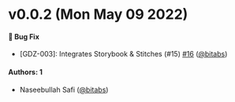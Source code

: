 # v0.0.2 (Mon May 09 2022)

#### 🐛 Bug Fix

- [GDZ-003]: Integrates Storybook & Stitches (#15) [#16](https://github.com/bitabs/godz/pull/16) ([@bitabs](https://github.com/bitabs))

#### Authors: 1

- Naseebullah Safi ([@bitabs](https://github.com/bitabs))
